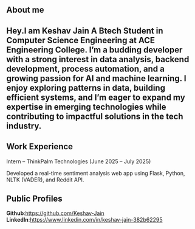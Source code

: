 **About me**
--------
Hey.I am Keshav Jain
A Btech Student in Computer Science Engineering at ACE Engineering College.
I’m a budding developer with a strong interest in data analysis, backend development, process automation, and a growing passion for AI and machine learning. I enjoy exploring patterns in data, building efficient systems, and I’m eager to expand my expertise in emerging technologies while contributing to impactful solutions in the tech industry.
------------------------------------------


**Work Experience**
---------------
Intern – ThinkPalm Technologies (June 2025 – July 2025)

Developed a real-time sentiment analysis web app using Flask, Python, NLTK (VADER), and Reddit API.

**Public Profiles**
---------------
**Github**:https://github.com/Keshav-Jain
**LinkedIn**:https://www.linkedin.com/in/keshav-jain-382b62295